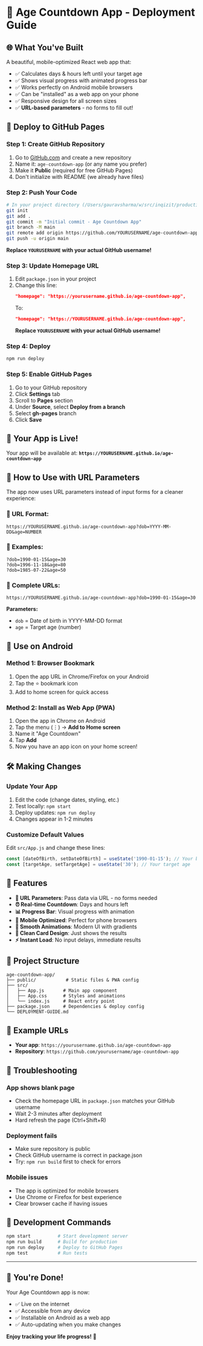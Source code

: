 # 🎯 Age Countdown App - Deployment Guide

## 🌐 What You've Built

A beautiful, mobile-optimized React web app that:
- ✅ Calculates days & hours left until your target age
- ✅ Shows visual progress with animated progress bar
- ✅ Works perfectly on Android mobile browsers
- ✅ Can be "installed" as a web app on your phone
- ✅ Responsive design for all screen sizes
- ✅ **URL-based parameters** - no forms to fill out!

## 🚀 Deploy to GitHub Pages

### Step 1: Create GitHub Repository
1. Go to [GitHub.com](https://github.com) and create a new repository
2. Name it: `age-countdown-app` (or any name you prefer)
3. Make it **Public** (required for free GitHub Pages)
4. Don't initialize with README (we already have files)

### Step 2: Push Your Code
```bash
# In your project directory (/Users/gauravsharma/w/src/inqizit/productivity/age-countdown-app)
git init
git add .
git commit -m "Initial commit - Age Countdown App"
git branch -M main
git remote add origin https://github.com/YOURUSERNAME/age-countdown-app.git
git push -u origin main
```

**Replace `YOURUSERNAME` with your actual GitHub username!**

### Step 3: Update Homepage URL
1. Edit `package.json` in your project
2. Change this line:
   ```json
   "homepage": "https://yourusername.github.io/age-countdown-app",
   ```
   To:
   ```json
   "homepage": "https://YOURUSERNAME.github.io/age-countdown-app",
   ```
   **Replace `YOURUSERNAME` with your actual GitHub username!**

### Step 4: Deploy
```bash
npm run deploy
```

### Step 5: Enable GitHub Pages
1. Go to your GitHub repository
2. Click **Settings** tab
3. Scroll to **Pages** section
4. Under **Source**, select **Deploy from a branch**
5. Select **gh-pages** branch
6. Click **Save**

## 🎉 Your App is Live!

Your app will be available at:
**`https://YOURUSERNAME.github.io/age-countdown-app`**

## 🔗 How to Use with URL Parameters

The app now uses URL parameters instead of input forms for a cleaner experience:

### 📝 URL Format:
```
https://YOURUSERNAME.github.io/age-countdown-app?dob=YYYY-MM-DD&age=NUMBER
```

### 🎯 Examples:
```
?dob=1990-01-15&age=30
?dob=1996-11-18&age=80
?dob=1985-07-22&age=50
```

### 📱 Complete URLs:
```
https://YOURUSERNAME.github.io/age-countdown-app?dob=1990-01-15&age=30
```

**Parameters:**
- `dob` = Date of birth in YYYY-MM-DD format
- `age` = Target age (number)

## 📱 Use on Android

### Method 1: Browser Bookmark
1. Open the app URL in Chrome/Firefox on your Android
2. Tap the ⭐ bookmark icon
3. Add to home screen for quick access

### Method 2: Install as Web App (PWA)
1. Open the app in Chrome on Android
2. Tap the menu (⋮) → **Add to Home screen**
3. Name it "Age Countdown"
4. Tap **Add**
5. Now you have an app icon on your home screen!

## 🛠️ Making Changes

### Update Your App
1. Edit the code (change dates, styling, etc.)
2. Test locally: `npm start`
3. Deploy updates: `npm run deploy`
4. Changes appear in 1-2 minutes

### Customize Default Values
Edit `src/App.js` and change these lines:
```javascript
const [dateOfBirth, setDateOfBirth] = useState('1990-01-15'); // Your birth date
const [targetAge, setTargetAge] = useState('30'); // Your target age
```

## 🎨 Features

- **🔗 URL Parameters**: Pass data via URL - no forms needed
- **⏰ Real-time Countdown**: Days and hours left
- **📊 Progress Bar**: Visual progress with animation
- **📱 Mobile Optimized**: Perfect for phone browsers
- **💫 Smooth Animations**: Modern UI with gradients
- **🎯 Clean Card Design**: Just shows the results
- **⚡ Instant Load**: No input delays, immediate results

## 📂 Project Structure
```
age-countdown-app/
├── public/           # Static files & PWA config
├── src/
│   ├── App.js       # Main app component
│   ├── App.css      # Styles and animations
│   └── index.js     # React entry point
├── package.json     # Dependencies & deploy config
└── DEPLOYMENT-GUIDE.md
```

## 🎯 Example URLs
- **Your app**: `https://yourusername.github.io/age-countdown-app`
- **Repository**: `https://github.com/yourusername/age-countdown-app`

## 🐛 Troubleshooting

### App shows blank page
- Check the homepage URL in `package.json` matches your GitHub username
- Wait 2-3 minutes after deployment
- Hard refresh the page (Ctrl+Shift+R)

### Deployment fails
- Make sure repository is public
- Check GitHub username is correct in package.json
- Try: `npm run build` first to check for errors

### Mobile issues
- The app is optimized for mobile browsers
- Use Chrome or Firefox for best experience
- Clear browser cache if having issues

## 🔄 Development Commands

```bash
npm start          # Start development server
npm run build      # Build for production
npm run deploy     # Deploy to GitHub Pages
npm test           # Run tests
```

---

## 🎉 You're Done!

Your Age Countdown app is now:
- ✅ Live on the internet
- ✅ Accessible from any device
- ✅ Installable on Android as a web app
- ✅ Auto-updating when you make changes

**Enjoy tracking your life progress!** 🚀
